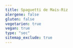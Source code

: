 ```yaml
---
title: Spaguetti de Mais-Riz
alergene: false
gluten: false
vegetarien: true
vegan: true
type: "sec"
sitemap_exclude: true
---
```

